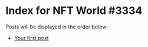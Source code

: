 # Index for NFT World #3334
Posts will be displayed in the order below:

- [Your first post](./001-first.md)

